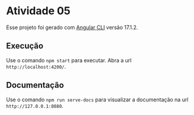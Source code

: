 # Atividade 05

Esse projeto foi gerado com [Angular CLI](https://github.com/angular/angular-cli) versão 17.1.2.

## Execução

Use o comando `npm start` para executar. Abra a url `http://localhost:4200/`.

## Documentação

Use o comando `npm run serve-docs` para visualizar a documentação na url `http://127.0.0.1:8080`.

